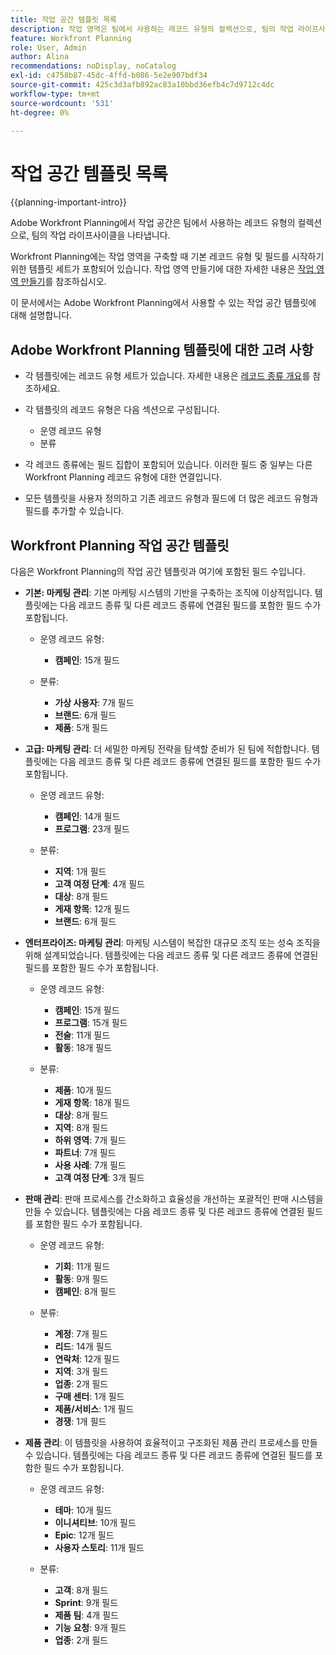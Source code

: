 ```yaml
---
title: 작업 공간 템플릿 목록
description: 작업 영역은 팀에서 사용하는 레코드 유형의 컬렉션으로, 팀의 작업 라이프사이클을 나타냅니다. Adobe Workfront Planning에는 작업 영역을 구축할 때 기본 레코드 유형 및 필드를 시작하기 위한 템플릿 세트가 포함되어 있습니다.
feature: Workfront Planning
role: User, Admin
author: Alina
recommendations: noDisplay, noCatalog
exl-id: c4758b87-45dc-4ffd-b086-5e2e907bdf34
source-git-commit: 425c3d3afb892ac83a10bbd36efb4c7d9712c4dc
workflow-type: tm+mt
source-wordcount: '531'
ht-degree: 0%

---
```



# 작업 공간 템플릿 목록

{{planning-important-intro}}

Adobe Workfront Planning에서 작업 공간은 팀에서 사용하는 레코드 유형의 컬렉션으로, 팀의 작업 라이프사이클을 나타냅니다.

Workfront Planning에는 작업 영역을 구축할 때 기본 레코드 유형 및 필드를 시작하기 위한 템플릿 세트가 포함되어 있습니다. 작업 영역 만들기에 대한 자세한 내용은 [작업 영역 만들기](/help/quicksilver/planning/architecture/create-workspaces.md)를 참조하십시오.

이 문서에서는 Adobe Workfront Planning에서 사용할 수 있는 작업 공간 템플릿에 대해 설명합니다.

## Adobe Workfront Planning 템플릿에 대한 고려 사항

* 각 템플릿에는 레코드 유형 세트가 있습니다. 자세한 내용은 [레코드 종류 개요](/help/quicksilver/planning/architecture/overview-of-record-types.md)를 참조하세요.
* 각 템플릿의 레코드 유형은 다음 섹션으로 구성됩니다.

   * 운영 레코드 유형
   * 분류
* 각 레코드 종류에는 필드 집합이 포함되어 있습니다. 이러한 필드 중 일부는 다른 Workfront Planning 레코드 유형에 대한 연결입니다.
* 모든 템플릿을 사용자 정의하고 기존 레코드 유형과 필드에 더 많은 레코드 유형과 필드를 추가할 수 있습니다.

<!-- I modeled this article by the "List of available Blueprints" and that articles does not have an Access area

## Access requirements

You must have the following: 

<table style="table-layout:auto">
 <col>
 </col>
 <col>
 </col>
 <tbody>
  <tr>
   <td role="rowheader"><p>Adobe Workfront plan*</p></td>
   <td>
<p>Any</p>
<!--the above is only for closed beta; when going to GA - activate the following plans:    
<p>Current plan: Prime and Ultimate</p>
<p>Legacy plan: Enterprise</p>->
   </td>
  </tr>
  <tr>
   <td role="rowheader"><p>Adobe Workfront license*</p></td>
   <td>
   <p>Any</p> 
  <p>For more information, see <a href="../../administration-and-setup/add-users/access-levels-and-object-permissions/wf-licenses.md" class="MCXref xref">Adobe Workfront licenses overview</a>.</p> </td>
  </tr>
  <tr>
   <td role="rowheader"><p>Product</p></td>
   <td>
   <p> Adobe Workfront</p> </td>
  </tr>
  <tr>
   <td role="rowheader">Access level*</td>
   <td> <p>Any</p>  
</td>
  </tr>
<tr>
   <td role="rowheader">Layout template</td>
   <td> <p>Your system administrator must add the Planning area in your layout template. </p>  
</td>
  </tr>
 </tbody>
</table>

>[!NOTE]
>
>*If you don't have access, ask your Workfront administrator if they set additional restrictions in your access level. For information on how a Workfront administrator can change your access level, see [Create or modify custom access levels](/help/quicksilver/administration-and-setup/add-users/configure-and-grant-access/create-modify-access-levels.md).

-->

## Workfront Planning 작업 공간 템플릿

다음은 Workfront Planning의 작업 공간 템플릿과 여기에 포함된 필드 수입니다.

* **기본: 마케팅 관리**: 기본 마케팅 시스템의 기반을 구축하는 조직에 이상적입니다. 템플릿에는 다음 레코드 종류 및 다른 레코드 종류에 연결된 필드를 포함한 필드 수가 포함됩니다.

   * 운영 레코드 유형:

      * **캠페인**: 15개 필드
   * 분류:

      * **가상 사용자**: 7개 필드
      * **브랜드**: 6개 필드
      * **제품**: 5개 필드

* **고급: 마케팅 관리**: 더 세밀한 마케팅 전략을 탐색할 준비가 된 팀에 적합합니다. 템플릿에는 다음 레코드 종류 및 다른 레코드 종류에 연결된 필드를 포함한 필드 수가 포함됩니다.

   * 운영 레코드 유형:

      * **캠페인**: 14개 필드
      * **프로그램**: 23개 필드

   * 분류:
      * **지역**: 1개 필드
      * **고객 여정 단계**: 4개 필드
      * **대상**: 8개 필드
      * **게재 항목**: 12개 필드
      * **브랜드**: 6개 필드

* **엔터프라이즈: 마케팅 관리**: 마케팅 시스템이 복잡한 대규모 조직 또는 성숙 조직을 위해 설계되었습니다. 템플릿에는 다음 레코드 종류 및 다른 레코드 종류에 연결된 필드를 포함한 필드 수가 포함됩니다.

   * 운영 레코드 유형:

      * **캠페인**: 15개 필드
      * **프로그램**: 15개 필드
      * **전술**: 11개 필드
      * **활동**: 18개 필드

   * 분류:

      * **제품**: 10개 필드
      * **게재 항목**: 18개 필드
      * **대상**: 8개 필드
      * **지역**: 8개 필드
      * **하위 영역**: 7개 필드
      * **파트너**: 7개 필드
      * **사용 사례**: 7개 필드
      * **고객 여정 단계**: 3개 필드

* **판매 관리**: 판매 프로세스를 간소화하고 효율성을 개선하는 포괄적인 판매 시스템을 만들 수 있습니다. 템플릿에는 다음 레코드 종류 및 다른 레코드 종류에 연결된 필드를 포함한 필드 수가 포함됩니다.

   * 운영 레코드 유형:

      * **기회**: 11개 필드
      * **활동**: 9개 필드
      * **캠페인**: 8개 필드
   * 분류:
      * **계정**: 7개 필드
      * **리드**: 14개 필드
      * **연락처**: 12개 필드
      * **지역**: 3개 필드
      * **업종**: 2개 필드
      * **구매 센터**: 1개 필드
      * **제품/서비스**: 1개 필드
      * **경쟁**: 1개 필드

* **제품 관리**: 이 템플릿을 사용하여 효율적이고 구조화된 제품 관리 프로세스를 만들 수 있습니다. 템플릿에는 다음 레코드 종류 및 다른 레코드 종류에 연결된 필드를 포함한 필드 수가 포함됩니다.

   * 운영 레코드 유형:

      * **테마**: 10개 필드
      * **이니셔티브**: 10개 필드
      * **Epic**: 12개 필드
      * **사용자 스토리**: 11개 필드

   * 분류:

      * **고객**: 8개 필드
      * **Sprint**: 9개 필드
      * **제품 팀**: 4개 필드
      * **기능 요청**: 9개 필드
      * **업종**: 2개 필드
